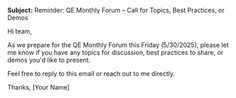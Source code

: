 

**Subject:** Reminder: QE Monthly Forum – Call for Topics, Best Practices, or Demos

Hi team,

As we prepare for the QE Monthly Forum this Friday (5/30/2025), please let me know if you have any topics for discussion, best practices to share, or demos you'd like to present.

Feel free to reply to this email or reach out to me directly.

Thanks,
[Your Name]

